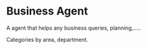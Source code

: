 # Business Agent

A agent that helps any business queries, planning,.....

Categories by area, department.